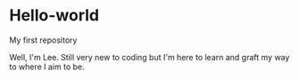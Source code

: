 # Hello-world
My first repository

Well, I'm Lee. Still very new to coding but I'm here to learn and graft my way to where I aim to be.
